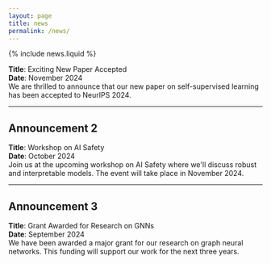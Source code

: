 ```yaml
---
layout: page
title: news
permalink: /news/
---
```


{% include news.liquid %}

**Title**: Exciting New Paper Accepted  
**Date**: November 2024  
We are thrilled to announce that our new paper on self-supervised learning has been accepted to NeurIPS 2024.

---

## Announcement 2
**Title**: Workshop on AI Safety  
**Date**: October 2024  
Join us at the upcoming workshop on AI Safety where we'll discuss robust and interpretable models. The event will take place in November 2024.

---

## Announcement 3
**Title**: Grant Awarded for Research on GNNs  
**Date**: September 2024  
We have been awarded a major grant for our research on graph neural networks. This funding will support our work for the next three years.